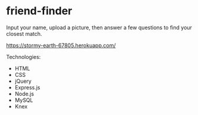 # friend-finder

Input your name, upload a picture, then answer a few questions to find your closest match.

https://stormy-earth-67805.herokuapp.com/

Technologies: 
- HTML
- CSS 
- jQuery
- Express.js
- Node.js
- MySQL
- Knex
